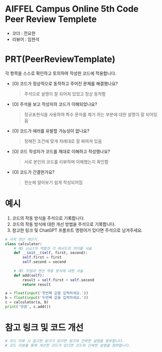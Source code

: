 # AIFFEL Campus Online 5th Code Peer Review Templete
- 코더 : 전요한
- 리뷰어 : 임현석


# PRT(PeerReviewTemplate) 
각 항목을 스스로 확인하고 토의하여 작성한 코드에 적용합니다.

- [O] 코드가 정상적으로 동작하고 주어진 문제를 해결했나요?
  >주석으로 설명이 잘 되어져 있었고 정상 동작함
- [O] 주석을 보고 작성자의 코드가 이해되었나요?
  > 정규표현식을 사용하여 특수 문자를 제거 하는 부분에 대한 설명이 잘 되어있음
- [O] 코드가 에러를 유발할 가능성이 없나요?
  >정해진 조건에 맞게 차례대로 잘 짜여져 있음
- [O] 코드 작성자가 코드를 제대로 이해하고 작성했나요?
  > 서로 본인의 코드를 리뷰하며 이해했는지 확인함
- [O] 코드가 간결한가요?
  > 한눈에 알아보기 쉽게 작성되어짐

# 예시
1. 코드의 작동 방식을 주석으로 기록합니다.
2. 코드의 작동 방식에 대한 개선 방법을 주석으로 기록합니다.
3. 참고한 링크 및 ChatGPT 프롬프트 명령어가 있다면 주석으로 남겨주세요.
```python
# 사칙 연산 계산기
class calculator:
    # 예) init의 역할과 각 매서드의 의미를 서술
    def __init__(self, first, second):
        self.first = first
        self.second = second
    
    # 예) 덧셈과 연산 작동 방식에 대한 서술
    def add(self):
        result = self.first + self.second
        return result

a = float(input('첫번째 값을 입력하세요.')) 
b = float(input('두번째 값을 입력하세요.')) 
c = calculator(a, b)
print('덧셈', c.add()) 
```

# 참고 링크 및 코드 개선
```python
# 코드 리뷰 시 참고한 링크가 있다면 링크와 간략한 설명을 첨부합니다.
# 코드 리뷰를 통해 개선한 코드가 있다면 코드와 간략한 설명을 첨부합니다.
```
